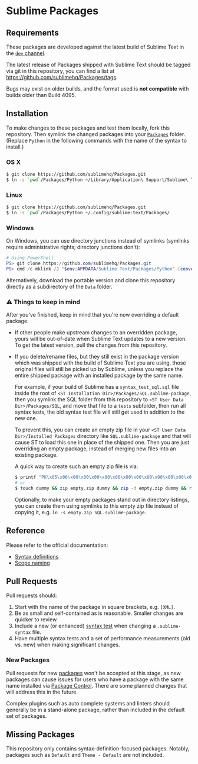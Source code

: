 # Sublime Packages

## Requirements

These packages are developed
against the latest build of Sublime Text
in the [`dev` channel](https://www.sublimetext.com/dev).

The latest release of Packages shipped with Sublime Text
should be tagged via git in this repository,
you can find a list at <https://github.com/sublimehq/Packages/tags>.

Bugs may exist on older builds,
and the format used is **not compatible**
with builds older than Build 4095.

## Installation

To make changes to these packages
and test them locally,
fork this repository.
Then symlink the changed packages
into your [`Packages`](https://www.sublimetext.com/docs/packages.html) folder.
(Replace `Python` in the following commands
with the name of the syntax to install.)

### OS X

```bash
$ git clone https://github.com/sublimehq/Packages.git
$ ln -s `pwd`/Packages/Python ~/Library/Application\ Support/Sublime\ Text/Packages/
```

### Linux

```bash
$ git clone https://github.com/sublimehq/Packages.git
$ ln -s `pwd`/Packages/Python ~/.config/sublime-text/Packages/
```

### Windows

On Windows,
you can use directory junctions instead of symlinks
(symlinks require administrative rights;
directory junctions don't):

```powershell
# Using PowerShell
PS> git clone https://github.com/sublimehq/Packages.git
PS> cmd /c mklink /J "$env:APPDATA/Sublime Text/Packages/Python" (convert-path ./Packages/Python)
```

Alternatively, download the portable version
and clone this repository directly as a subdirectory of the `Data` folder.

### ⚠️ Things to keep in mind

After you've finished,
keep in mind that you're now overriding a default package.

- If other people make upstream changes to an overridden package,
  yours will be out-of-date when Sublime Text updates to a new version.
  To get the latest version,
  pull the changes from this repository.

- If you delete/rename files,
  but they still exist in the package version
  which was shipped with the build of Sublime Text you are using,
  those original files will still be picked up by Sublime,
  unless you replace the entire shipped package
  with an installed package by the same name.

  For example, if your build of Sublime has a `syntax_test_sql.sql` file
  inside the root of `<ST Installation Dir>/Packages/SQL.sublime-package`,
  then you symlink the SQL folder
  from this repository to `<ST User Data Dir>/Packages/SQL`,
  and move that file to a `tests` subfolder,
  then run all syntax tests,
  the old syntax test file will still get used
  in addition to the new one.

  To prevent this,
  you can create an empty zip file
  in your `<ST User Data Dir>/Installed Packages` directory like `SQL.sublime-package`
  and that will cause ST to load this one in place of the shipped one.
  Then you are just overriding an empty package,
  instead of merging new files into an existing package.

  A quick way to create such an empty zip file is via:
  ```bash
  $ printf "PK\x05\x06\x00\x00\x00\x00\x00\x00\x00\x00\x00\x00\x00\x00\x00\x00\x00\x00\x00\x00" > empty.zip
  # or
  $ touch dummy && zip empty.zip dummy && zip -d empty.zip dummy && rm dummy
  ```
  Optionally, to make your empty packages stand out in directory listings,
  you can create them using symlinks to this empty zip file
  instead of copying it,
  e.g. `ln -s empty.zip SQL.sublime-package`.

## Reference

Please refer to the official documentation:

* [Syntax definitions](https://www.sublimetext.com/docs/syntax.html#ver-dev)
* [Scope naming](https://www.sublimetext.com/docs/scope_naming.html)

## Pull Requests

Pull requests should:

1. Start with the name of the package in square brackets,
   e.g. `[XML]`.
2. Be as small and self-contained as is reasonable.
   Smaller changes are quicker to review.
3. Include a new (or enhanced) [syntax test](https://www.sublimetext.com/docs/syntax.html#testing)
   when changing a `.sublime-syntax` file.
4. Have multiple syntax tests
   and a set of performance measurements (old vs. new)
   when making significant changes.

### New Packages

Pull requests for new [packages](https://www.sublimetext.com/docs/packages.html)
won't be accepted at this stage,
as new packages can cause issues for users
who have a package with the same name
installed via [Package Control](https://packagecontrol.io/).
There are some planned changes
that will address this in the future.

Complex plugins
such as auto complete systems and linters
should generally be in a stand-alone package,
rather than included in the default set of packages.

## Missing Packages

This repository only contains syntax-definition-focused packages.
Notably, packages such as `Default` and `Theme - Default` are not included.

